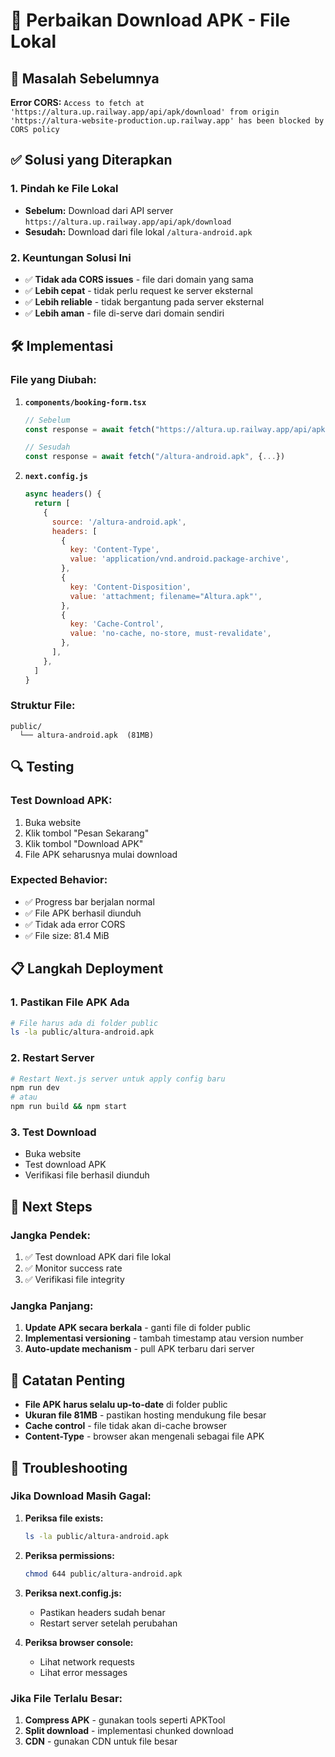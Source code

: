 # 🔧 Perbaikan Download APK - File Lokal

## 🚨 Masalah Sebelumnya

**Error CORS:** `Access to fetch at 'https://altura.up.railway.app/api/apk/download' from origin 'https://altura-website-production.up.railway.app' has been blocked by CORS policy`

## ✅ Solusi yang Diterapkan

### **1. Pindah ke File Lokal**
- **Sebelum:** Download dari API server `https://altura.up.railway.app/api/apk/download`
- **Sesudah:** Download dari file lokal `/altura-android.apk`

### **2. Keuntungan Solusi Ini**
- ✅ **Tidak ada CORS issues** - file dari domain yang sama
- ✅ **Lebih cepat** - tidak perlu request ke server eksternal
- ✅ **Lebih reliable** - tidak bergantung pada server eksternal
- ✅ **Lebih aman** - file di-serve dari domain sendiri

## 🛠️ Implementasi

### **File yang Diubah:**

1. **`components/booking-form.tsx`**
   ```typescript
   // Sebelum
   const response = await fetch("https://altura.up.railway.app/api/apk/download", {...})
   
   // Sesudah  
   const response = await fetch("/altura-android.apk", {...})
   ```

2. **`next.config.js`**
   ```javascript
   async headers() {
     return [
       {
         source: '/altura-android.apk',
         headers: [
           {
             key: 'Content-Type',
             value: 'application/vnd.android.package-archive',
           },
           {
             key: 'Content-Disposition',
             value: 'attachment; filename="Altura.apk"',
           },
           {
             key: 'Cache-Control',
             value: 'no-cache, no-store, must-revalidate',
           },
         ],
       },
     ]
   }
   ```

### **Struktur File:**
```
public/
  └── altura-android.apk  (81MB)
```

## 🔍 Testing

### **Test Download APK:**
1. Buka website
2. Klik tombol "Pesan Sekarang"
3. Klik tombol "Download APK"
4. File APK seharusnya mulai download

### **Expected Behavior:**
- ✅ Progress bar berjalan normal
- ✅ File APK berhasil diunduh
- ✅ Tidak ada error CORS
- ✅ File size: 81.4 MiB

## 📋 Langkah Deployment

### **1. Pastikan File APK Ada**
```bash
# File harus ada di folder public
ls -la public/altura-android.apk
```

### **2. Restart Server**
```bash
# Restart Next.js server untuk apply config baru
npm run dev
# atau
npm run build && npm start
```

### **3. Test Download**
- Buka website
- Test download APK
- Verifikasi file berhasil diunduh

## 🚀 Next Steps

### **Jangka Pendek:**
1. ✅ Test download APK dari file lokal
2. ✅ Monitor success rate
3. ✅ Verifikasi file integrity

### **Jangka Panjang:**
1. **Update APK secara berkala** - ganti file di folder public
2. **Implementasi versioning** - tambah timestamp atau version number
3. **Auto-update mechanism** - pull APK terbaru dari server

## 📝 Catatan Penting

- **File APK harus selalu up-to-date** di folder public
- **Ukuran file 81MB** - pastikan hosting mendukung file besar
- **Cache control** - file tidak akan di-cache browser
- **Content-Type** - browser akan mengenali sebagai file APK

## 🔧 Troubleshooting

### **Jika Download Masih Gagal:**
1. **Periksa file exists:**
   ```bash
   ls -la public/altura-android.apk
   ```

2. **Periksa permissions:**
   ```bash
   chmod 644 public/altura-android.apk
   ```

3. **Periksa next.config.js:**
   - Pastikan headers sudah benar
   - Restart server setelah perubahan

4. **Periksa browser console:**
   - Lihat network requests
   - Lihat error messages

### **Jika File Terlalu Besar:**
1. **Compress APK** - gunakan tools seperti APKTool
2. **Split download** - implementasi chunked download
3. **CDN** - gunakan CDN untuk file besar
